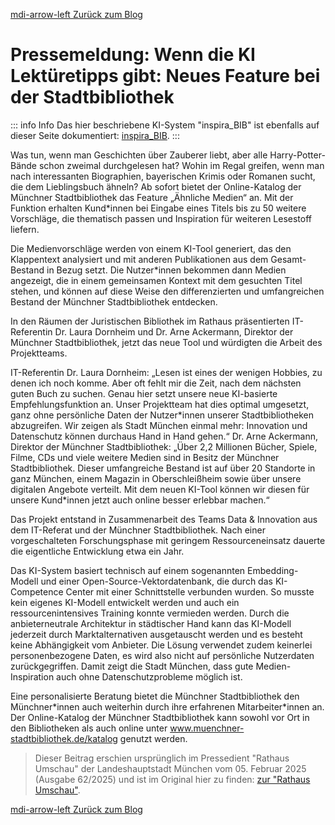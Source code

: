 [<v-icon>mdi-arrow-left</v-icon> Zurück zum Blog](/blog/index.md)

# Pressemeldung: Wenn die KI Lektüretipps gibt: Neues Feature bei der Stadtbibliothek

::: info Info
Das hier beschriebene KI-System "inspira_BIB" ist ebenfalls auf dieser Seite dokumentiert: [inspira_BIB](/ki-systeme/inspira_bib.md).
:::

Was tun, wenn man Geschichten über Zauberer liebt, aber alle Harry-Potter-Bände schon zweimal durchgelesen hat? Wohin im Regal greifen, wenn man nach interessanten Biographien, bayerischen Krimis oder Romanen sucht, die dem Lieblingsbuch ähneln? Ab sofort bietet der Online-Katalog der Münchner Stadtbibliothek das Feature „Ähnliche Medien“ an. Mit der Funktion erhalten Kund\*innen bei Eingabe eines Titels bis zu 50 weitere Vorschläge, die thematisch passen und Inspiration für weiteren Lesestoff liefern.

Die Medienvorschläge werden von einem KI-Tool generiert, das den Klappentext analysiert und mit anderen Publikationen aus dem Gesamt-Bestand in Bezug setzt. Die Nutzer\*innen bekommen dann Medien angezeigt, die in einem gemeinsamen Kontext mit dem gesuchten Titel stehen, und können auf diese Weise den differenzierten und umfangreichen Bestand der Münchner Stadtbibliothek entdecken.

In den Räumen der Juristischen Bibliothek im Rathaus präsentierten IT-Referentin Dr. Laura Dornheim und Dr. Arne Ackermann, Direktor der Münchner Stadtbibliothek, jetzt das neue Tool und würdigten die Arbeit des Projektteams.

IT-Referentin Dr. Laura Dornheim: „Lesen ist eines der wenigen Hobbies, zu denen ich noch komme. Aber oft fehlt mir die Zeit, nach dem nächsten guten Buch zu suchen. Genau hier setzt unsere neue KI-basierte Empfehlungsfunktion an. Unser Projektteam hat dies optimal umgesetzt, ganz ohne persönliche Daten der Nutzer\*innen unserer Stadtbibliotheken abzugreifen. Wir zeigen als Stadt München einmal mehr: Innovation und Datenschutz können durchaus Hand in Hand gehen.“
Dr. Arne Ackermann, Direktor der Münchner Stadtbibliothek: „Über 2,2 Millionen Bücher, Spiele, Filme, CDs und viele weitere Medien sind in Besitz der Münchner Stadtbibliothek. Dieser umfangreiche Bestand ist auf über 20 Standorte in ganz München, einem Magazin in Oberschleißheim sowie über unsere digitalen Angebote verteilt. Mit dem neuen KI-Tool können wir diesen für unsere Kund\*innen jetzt auch online besser erlebbar machen.“

Das Projekt entstand in Zusammenarbeit des Teams Data & Innovation aus dem IT-Referat und der Münchner Stadtbibliothek. Nach einer vorgeschalteten Forschungsphase mit geringem Ressourceneinsatz dauerte die eigentliche Entwicklung etwa ein Jahr.

Das KI-System basiert technisch auf einem sogenannten Embedding-Modell und einer Open-Source-Vektordatenbank, die durch das KI-Competence Center mit einer Schnittstelle verbunden wurden. So musste kein eigenes KI-Modell entwickelt werden und auch ein ressourcenintensives Training konnte vermieden werden. Durch die anbieterneutrale Architektur in städtischer Hand kann das KI-Modell jederzeit durch Marktalternativen ausgetauscht werden und es besteht keine Abhängigkeit vom Anbieter. Die Lösung verwendet zudem keinerlei personenbezogene Daten, es wird also nicht auf persönliche Nutzerdaten zurückgegriffen. Damit zeigt die Stadt München, dass gute Medien-Inspiration auch ohne Datenschutzprobleme möglich ist.

Eine personalisierte Beratung bietet die Münchner Stadtbibliothek den Münchner\*innen auch weiterhin durch ihre erfahrenen Mitarbeiter\*innen an. Der Online-Katalog der Münchner Stadtbibliothek kann sowohl vor Ort in den Bibliotheken als auch online unter www.muenchner-stadtbibliothek.de/katalog genutzt werden.

> Dieser Beitrag erschien ursprünglich im Pressedient "Rathaus Umschau" der Landeshauptstadt München vom 05. Februar 2025 (Ausgabe 62/2025) und ist im Original hier zu finden: [zur "Rathaus Umschau"](https://ru.muenchen.de/2025/24/Wenn-die-KI-Lektueretipps-gibt-Neues-Feature-bei-der-Stadtbibliothek-116839).

[<v-icon>mdi-arrow-left</v-icon> Zurück zum Blog](/blog/index.md)